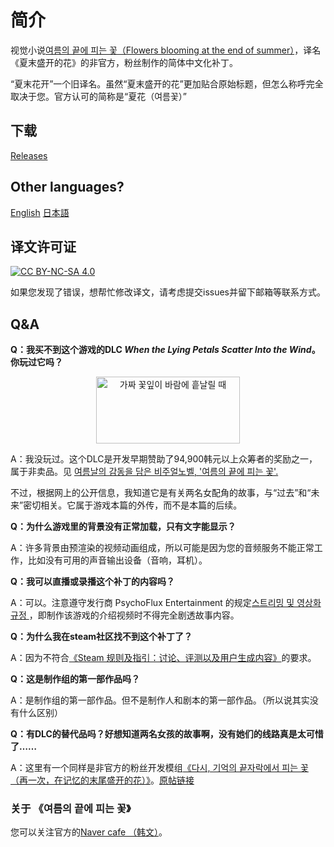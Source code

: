 # 简介

视觉小说[여름의 끝에 피는 꽃（Flowers blooming at the end of summer）](https://store.steampowered.com/app/1173010/)，译名《夏末盛开的花》的非官方，粉丝制作的简体中文化补丁。

“夏末花开”一个旧译名。虽然“夏末盛开的花”更加贴合原始标题，但怎么称呼完全取决于您。官方认可的简称是“夏花（여름꽃）”

## 下载

[Releases](https://github.com/Noriverwater/flowernovelzhHans/releases/tag/2.0)

## Other languages? 

[English](https://github.com/Noriverwater/flowernovelzhHans/tree/English)    [日本語](https://github.com/Noriverwater/flowernovelzhHans/tree/Japanese)


## 译文许可证

[![CC BY-NC-SA 4.0][cc-by-nc-sa-image]][cc-by-nc-sa]

[cc-by-nc-sa]: http://creativecommons.org/licenses/by-nc-sa/4.0/

[cc-by-nc-sa-image]: https://licensebuttons.net/l/by-nc-sa/4.0/88x31.png

[cc-by-nc-sa-shield]: https://img.shields.io/badge/License-CC%20BY--NC--SA%204.0-lightgrey.svg

如果您发现了错误，想帮忙修改译文，请考虑提交issues并留下邮箱等联系方式。

## Q&A

**Q：我买不到这个游戏的DLC *When the Lying Petals Scatter Into the Wind*。你玩过它吗？**

<p align="center"><img src= "https://cdn.cloudflare.steamstatic.com/steam/apps/1521480/header.jpg?t=1625836179" alt="가짜 꽃잎이 바람에 흩날릴 때" width="230" height="107" /></a></p>

A：我没玩过。这个DLC是开发早期赞助了94,900韩元以上众筹者的奖励之一，属于非卖品。见
[여름날의 감동을 담은 비주얼노벨, '여름의 끝에 피는 꽃'.](https://tumblbug.com/flowernovel/)

不过，根据网上的公开信息，我知道它是有关两名女配角的故事，与“过去”和“未来”密切相关。它属于游戏本篇的外传，而不是本篇的后续。

**Q：为什么游戏里的背景没有正常加载，只有文字能显示？**

A：许多背景由预渲染的视频动画组成，所以可能是因为您的音频服务不能正常工作，比如没有可用的声音输出设备（音响，耳机）。

**Q：我可以直播或录播这个补丁的内容吗？**

A：可以。注意遵守发行商 PsychoFlux Entertainment 的规定[스트리밍 및 영상화 규정
](http://www.psychoflux.com/video-policy/)，即制作该游戏的介绍视频时不得完全剧透故事内容。

**Q：为什么我在steam社区找不到这个补丁了？**

A：因为不符合[《Steam 规则及指引：讨论、评测以及用户生成内容》](https://help.steampowered.com/zh-cn/faqs/view/6862-8119-C23E-EA7B)的要求。

**Q：这是制作组的第一部作品吗？**

A：是制作组的第一部作品。但不是制作人和剧本的第一部作品。（所以说其实没有什么区别）

**Q：有DLC的替代品吗？好想知道两名女孩的故事啊，没有她们的线路真是太可惜了……**

A：这里有一个同样是非官方的粉丝开发模组[《다시, 기억의 끝자락에서 피는 꽃（再一次，在记忆的末尾盛开的花）》](https://steamcommunity.com/sharedfiles/filedetails/?id=2954417459)。[原帖链接](https://cafe.naver.com/midnightworks/2238)


### 关于 《여름의 끝에 피는 꽃》

您可以关注官方的[Naver cafe （韩文）](https://cafe.naver.com/midnightworks/)。







